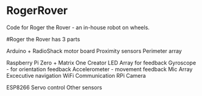 # RogerRover
Code for Roger the Rover - an in-house robot on wheels.

#Roger the Rover has 3 parts

Arduino + RadioShack motor board
Proximity sensors
Perimeter array

Raspberry Pi Zero + Matrix One Creator
LED Array for feedback
Gyroscope - for orientation feedback
Accelerometer - movement feedback
Mic Array
Excecutive navigation
WiFi Communication
RPi Camera

ESP8266
Servo control
Other sensors
